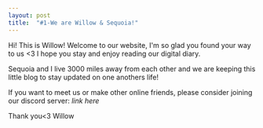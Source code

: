 ```yaml
---
layout: post
title:  "#1-We are Willow & Sequoia!"
---
```


Hi! This is Willow! Welcome to our website, I'm so glad you found your way to us <3 I hope you stay and enjoy reading our digital diary. 

Sequoia and I live 3000 miles away from each other and we are keeping this little blog to stay updated on one anothers life! 

If you want to meet us or make other online friends, please consider joining our discord server: *link here* 

Thank you<3
Willow
